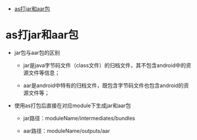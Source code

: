
* [as打jar和aar包](#as打jar和aar包)


# as打jar和aar包

- jar包与aar包的区别

    - jar是java字节码文件（class文件）的归档文件，其不包含android中的资源文件等信息；

    - aar是android中特有的归档文件，既包含字节码文件也包含android的资源文件等；

- 使用as打包后直接在对应module下生成jar和aar包

    - jar路径：moduleName/intermediates/bundles

    - aar路径：moduleName/outputs/aar